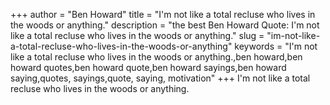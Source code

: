+++
author = "Ben Howard"
title = "I'm not like a total recluse who lives in the woods or anything."
description = "the best Ben Howard Quote: I'm not like a total recluse who lives in the woods or anything."
slug = "im-not-like-a-total-recluse-who-lives-in-the-woods-or-anything"
keywords = "I'm not like a total recluse who lives in the woods or anything.,ben howard,ben howard quotes,ben howard quote,ben howard sayings,ben howard saying,quotes, sayings,quote, saying, motivation"
+++
I'm not like a total recluse who lives in the woods or anything.
